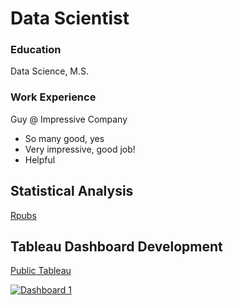 # Data Scientist

### Education
Data Science, M.S.

### Work Experience 
Guy @ Impressive Company
- So many good, yes
- Very impressive, good job!
- Helpful


## Statistical Analysis
<a href="https://rpubs.com/Nolan_Clark">Rpubs</a>

## Tableau Dashboard Development
 <a href="https://public.tableau.com/app/profile/nolan.clark/vizzes">Public Tableau</a>

<div class='tableauPlaceholder' id='viz1722351437376' style='position: relative'>
  <noscript><a href='#'>
    <img alt='Dashboard 1 ' src='https:&#47;&#47;public.tableau.com&#47;static&#47;images&#47;Ai&#47;Airports_Assignment&#47;Dashboard1&#47;1_rss.png' style='border: none' />
  </a>
  </noscript>
  <object class='tableauViz'  style='display:none;'>
    <param name='host_url' value='https%3A%2F%2Fpublic.tableau.com%2F' /> 
    <param name='embed_code_version' value='3' /> 
    <param name='site_root' value='' />
    <param name='name' value='Airports_Assignment&#47;Dashboard1' />
    <param name='tabs' value='no' />
    <param name='toolbar' value='yes' />
    <param name='static_image' value='https:&#47;&#47;public.tableau.com&#47;static&#47;images&#47;Ai&#47;Airports_Assignment&#47;Dashboard1&#47;1.png' />
    <param name='animate_transition' value='yes' />
    <param name='display_static_image' value='yes' />
    <param name='display_spinner' value='yes' />
    <param name='display_overlay' value='yes' />
    <param name='display_count' value='yes' />
    <param name='language' value='en-US' />
  </object>
  <script> type='text/javascript'>                
  var divElement = document.getElementById('viz1722351437376');                    
  var vizElement = divElement.getElementsByTagName('object')[0];                    
  if ( divElement.offsetWidth > 800 ) 
  { vizElement.style.width='100%';vizElement.style.height=(divElement.offsetWidth*0.75)+'px';} 
  else if ( divElement.offsetWidth > 500 ) { vizElement.style.width='100%';vizElement.style.height=(divElement.offsetWidth*0.75)+'px';} 
  else { vizElement.style.width='100%';vizElement.style.height='1577px';}                     
  var scriptElement = document.createElement('script');                    
  scriptElement.src = 'https://public.tableau.com/javascripts/api/viz_v1.js';                    
  vizElement.parentNode.insertBefore(scriptElement, vizElement);
  </script>
</div>

